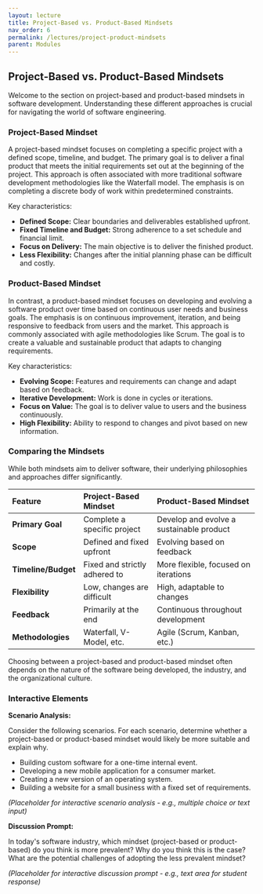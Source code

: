 ```yaml
---
layout: lecture
title: Project-Based vs. Product-Based Mindsets
nav_order: 6
permalink: /lectures/project-product-mindsets
parent: Modules
---
```


## Project-Based vs. Product-Based Mindsets

Welcome to the section on project-based and product-based mindsets in software development. Understanding these different approaches is crucial for navigating the world of software engineering.

### Project-Based Mindset

A project-based mindset focuses on completing a specific project with a defined scope, timeline, and budget. The primary goal is to deliver a final product that meets the initial requirements set out at the beginning of the project. This approach is often associated with more traditional software development methodologies like the Waterfall model. The emphasis is on completing a discrete body of work within predetermined constraints.

Key characteristics:

*   **Defined Scope:** Clear boundaries and deliverables established upfront.
*   **Fixed Timeline and Budget:** Strong adherence to a set schedule and financial limit.
*   **Focus on Delivery:** The main objective is to deliver the finished product.
*   **Less Flexibility:** Changes after the initial planning phase can be difficult and costly.

### Product-Based Mindset

In contrast, a product-based mindset focuses on developing and evolving a software product over time based on continuous user needs and business goals. The emphasis is on continuous improvement, iteration, and being responsive to feedback from users and the market. This approach is commonly associated with agile methodologies like Scrum. The goal is to create a valuable and sustainable product that adapts to changing requirements.

Key characteristics:

*   **Evolving Scope:** Features and requirements can change and adapt based on feedback.
*   **Iterative Development:** Work is done in cycles or iterations.
*   **Focus on Value:** The goal is to deliver value to users and the business continuously.
*   **High Flexibility:** Ability to respond to changes and pivot based on new information.

### Comparing the Mindsets

While both mindsets aim to deliver software, their underlying philosophies and approaches differ significantly.

| Feature           | Project-Based Mindset                    | Product-Based Mindset                     |
| :---------------- | :--------------------------------------- | :---------------------------------------- |
| **Primary Goal**  | Complete a specific project              | Develop and evolve a sustainable product  |
| **Scope**         | Defined and fixed upfront                | Evolving based on feedback                |
| **Timeline/Budget** | Fixed and strictly adhered to            | More flexible, focused on iterations      |
| **Flexibility**   | Low, changes are difficult               | High, adaptable to changes                 |
| **Feedback**      | Primarily at the end                     | Continuous throughout development         |
| **Methodologies** | Waterfall, V-Model, etc.                 | Agile (Scrum, Kanban, etc.)               |

Choosing between a project-based and product-based mindset often depends on the nature of the software being developed, the industry, and the organizational culture.

### Interactive Elements

**Scenario Analysis:**

Consider the following scenarios. For each scenario, determine whether a project-based or product-based mindset would likely be more suitable and explain why.

*   Building custom software for a one-time internal event.
*   Developing a new mobile application for a consumer market.
*   Creating a new version of an operating system.
*   Building a website for a small business with a fixed set of requirements.

*(Placeholder for interactive scenario analysis - e.g., multiple choice or text input)*

**Discussion Prompt:**

In today's software industry, which mindset (project-based or product-based) do you think is more prevalent? Why do you think this is the case? What are the potential challenges of adopting the less prevalent mindset?

*(Placeholder for interactive discussion prompt - e.g., text area for student response)*
